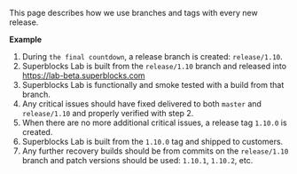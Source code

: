 This page describes how we use branches and tags with every new release.

**Example**

1. During `the final countdown`, a release branch is created: `release/1.10`.
2. Superblocks Lab is built from the `release/1.10` branch and released into https://lab-beta.superblocks.com
2. Superblocks Lab is functionally and smoke tested with a build from that branch.
3. Any critical issues should have fixed delivered to both `master` and `release/1.10` and properly verified with step 2.
4. When there are no more additional critical issues, a release tag `1.10.0` is created.
5. Superblocks Lab is built from the `1.10.0` tag and shipped to customers.
6. Any further recovery builds should be from commits on the `release/1.10` branch and patch versions should be used: `1.10.1`, `1.10.2`, etc.
